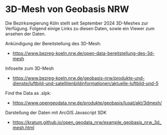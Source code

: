 # 3D-Mesh von Geobasis NRW

Die Bezirksregierung Köln stellt seit September 2024 3D-Meshes zur Verfügung. Folgend einige Links zu diesen Daten, sowie ein Viewer zum ansehen der Daten.


Ankündigung der Bereitstellung des 3D-Mesh:
- https://www.bezreg-koeln.nrw.de/open-data-bereitstellung-des-3d-mesh


Infoseite zum 3D-Mesh
- https://www.bezreg-koeln.nrw.de/geobasis-nrw/produkte-und-dienste/luftbild-und-satellitenbildinformationen/aktuelle-luftbild-und-5


Find the Data as .slpk:
- https://www.opengeodata.nrw.de/produkte/geobasis/lusat/akt/3dmesh/


Darstellung der Daten mit ArcGIS Javascript SDK
- https://kratum.github.io/open_geodata_nrw/example_geobasis_nrw_3d_mesh.html

